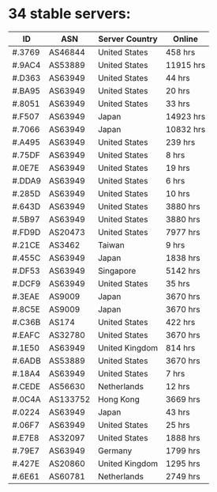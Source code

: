 # 34 stable servers:

| ID | ASN | Server Country | Online |
| ------ | ------ | ------ | ------ |
| #.3769 | AS46844 | United States | 458 hrs |
| #.9AC4 | AS53889 | United States | 11915 hrs |
| #.D363 | AS63949 | United States | 44 hrs |
| #.BA95 | AS63949 | United States | 20 hrs |
| #.8051 | AS63949 | United States | 33 hrs |
| #.F507 | AS63949 | Japan | 14923 hrs |
| #.7066 | AS63949 | Japan | 10832 hrs |
| #.A495 | AS63949 | United States | 239 hrs |
| #.75DF | AS63949 | United States | 8 hrs |
| #.0E7E | AS63949 | United States | 19 hrs |
| #.DDA9 | AS63949 | United States | 6 hrs |
| #.285D | AS63949 | United States | 10 hrs |
| #.643D | AS63949 | United States | 3880 hrs |
| #.5B97 | AS63949 | United States | 3880 hrs |
| #.FD9D | AS20473 | United States | 7977 hrs |
| #.21CE | AS3462 | Taiwan | 9 hrs |
| #.455C | AS63949 | Japan | 1838 hrs |
| #.DF53 | AS63949 | Singapore | 5142 hrs |
| #.DCF9 | AS63949 | United States | 35 hrs |
| #.3EAE | AS9009 | Japan | 3670 hrs |
| #.8C5E | AS9009 | Japan | 3670 hrs |
| #.C36B | AS174 | United States | 422 hrs |
| #.EAFC | AS32780 | United States | 3670 hrs |
| #.1E50 | AS63949 | United Kingdom | 814 hrs |
| #.6ADB | AS53889 | United States | 3670 hrs |
| #.18A4 | AS63949 | United States | 7 hrs |
| #.CEDE | AS56630 | Netherlands | 12 hrs |
| #.0C4A | AS133752 | Hong Kong | 3669 hrs |
| #.0224 | AS63949 | Japan | 43 hrs |
| #.06F7 | AS63949 | United States | 25 hrs |
| #.E7E8 | AS32097 | United States | 1888 hrs |
| #.79E7 | AS63949 | Germany | 1799 hrs |
| #.427E | AS20860 | United Kingdom | 1295 hrs |
| #.6E61 | AS60781 | Netherlands | 2749 hrs |

